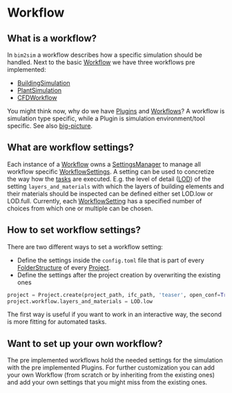 # Workflow
## What is a workflow?
In `bim2sim` a workflow describes how a specific simulation should be handled. 
Next to the basic [Workflow](Workflow) we have three workflows pre implemented:
* [BuildingSimulation](BuildingSimulation)
* [PlantSimulation](PlantSimulation)
* [CFDWorkflow](CFDWorkflow)
 
You might think now, why do we have [Plugins](Plugin) and [Workflows](Workflow)?
A workflow is simulation type specific, while a Plugin is simulation 
environment/tool specific. See also [big-picture](big-picture).

## What are workflow settings?
Each instance of a [Workflow](Workflow) owns a 
[SettingsManager](SettingsManager) to manage all workflow specific 
[WorkflowSettings](WorkflowSetting). A setting can be used to concretize the way 
 how the [tasks](task) are executed. E.g. the level of detail ([LOD](LOD)) of the 
setting `layers_and_materials` with which the layers of building elements and 
their materials should be inspected can be defined either set LOD.low or 
LOD.full.  Currently, each [WorkflowSetting](WorkflowSetting) has a specified 
number of choices from which one or multiple can be chosen.

## How to set workflow settings?
There are two different ways to set a workflow setting:
* Define the settings inside the `config.toml` file that is part of every 
[FolderStructure](FolderStructure) of every [Project](Project).
* Define the settings after the project creation by overwriting the existing ones
```python 
project = Project.create(project_path, ifc_path, 'teaser', open_conf=True)
project.workflow.layers_and_materials = LOD.low
 ```
The first way is useful if you want to work in an interactive way, the second is 
more fitting for automated tasks.

## Want to set up your own workflow?
The pre implemented workflows hold the needed settings for the simulation with 
the pre implemented Plugins. For further customization you can add your own 
Workflow (from scratch or by inheriting from the existing ones) and add your own
settings that you might miss from the existing ones.

